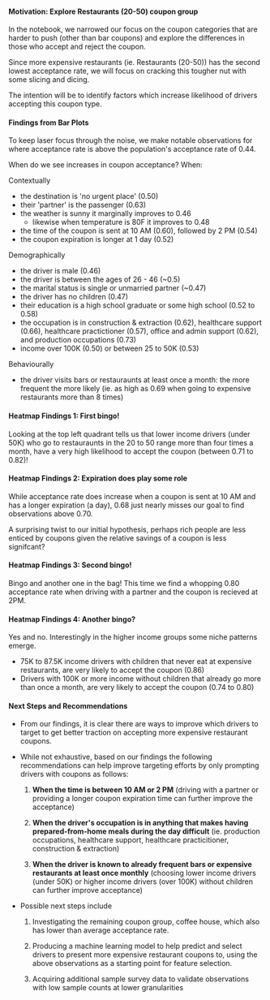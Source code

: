 #### Motivation: Explore Restaurants (20-50) coupon group
In the notebook, we narrowed our focus on the coupon categories that are harder to push (other than bar coupons) and explore the differences in those who accept and reject the coupon.

Since more expensive restaurants (ie. Restaurants (20-50)) has the second lowest acceptance rate, we will focus on cracking this tougher nut with some slicing and dicing.

The intention will be to identify factors which increase likelihood of drivers accepting this coupon type.

#### Findings from Bar Plots
To keep laser focus through the noise, we make notable observations for where acceptance rate is above the population's acceptance rate of 0.44.

When do we see increases in coupon acceptance? When:

Contextually
- the destination is 'no urgent place' (0.50)
- their 'partner' is the passenger (0.63)
- the weather is sunny it marginally improves to 0.46
    - likewise when temperature is 80F it improves to 0.48
- the time of the coupon is sent at 10 AM (0.60), followed by 2 PM (0.54)
- the coupon expiration is longer at 1 day (0.52)

Demographically
- the driver is male (0.46)
- the driver is between the ages of 26 - 46 (~0.5)
- the marital status is single or unmarried partner (~0.47)
- the driver has no children (0.47)
- their education is a high school graduate or some high school (0.52 to 0.58)
- the occupation is in construction & extraction (0.62), healthcare support (0.66), healthcare practictioner (0.57), office and admin support (0.62), and production occupations (0.73)
- income over 100K (0.50) or between 25 to 50K (0.53)

Behaviourally
- the driver visits bars or restauraunts at least once a month: the more frequent the more likely (ie. as high as 0.69 when going to expensive restaurants more than 8 times)

#### Heatmap Findings 1: First bingo!
Looking at the top left quadrant tells us that lower income drivers (under 50K) who go to restauraunts in the 20 to 50 range more than four times a month, have a very high likelihood to accept the coupon (between 0.71 to 0.82)!

#### Heatmap Findings 2: Expiration does play some role
While acceptance rate does increase when a coupon is sent at 10 AM and has a longer expiration (a day), 0.68 just nearly misses our goal to find observations above 0.70.

A surprising twist to our initial hypothesis, perhaps rich people are less enticed by coupons given the relative savings of a coupon is less signifcant?

#### Heatmap Findings 3:  Second bingo!
Bingo and another one in the bag! This time we find a whopping 0.80 acceptance rate when driving with a partner and the coupon is recieved at 2PM.

#### Heatmap Findings 4: Another bingo?
Yes and no. Interestingly in the higher income groups some niche patterns emerge.
- 75K to 87.5K income drivers with children that never eat at expensive restaurants, are very likely to accept the coupon (0.86)
- Drivers with 100K or more income without children that already go more than once a month, are very likely to accept the coupon (0.74 to 0.80)


#### Next Steps and Recommendations
- From our findings, it is clear there are ways to improve which drivers to target to get better traction on accepting more expensive restaurant coupons.
- While not exhaustive, based on our findings the following recommendations can help improve targeting efforts by only prompting drivers with coupons as follows:

    1. **When the time is between 10 AM or 2 PM** (driving with a partner or providing a longer coupon expiration time can further improve the acceptance)

    2. **When the driver's occupation is in anything that makes having prepared-from-home meals during the day difficult** (ie.  production occupations, healthcare support, healthcare practicitioner, construction & extraction)
    
    3. **When the driver is known to already frequent bars or expensive restaurants at least once monthly** (choosing lower income drivers (under 50K) or higher income drivers (over 100K) without children can further improve acceptance)

- Possible next steps include

    1. Investigating the remaining coupon group, coffee house, which also has lower than average acceptance rate.

    2. Producing a machine learning model to help predict and select drivers to present more expensive restaurant coupons to, using the above observations as a starting point for feature selection.

    3. Acquiring additional sample survey data to validate observations with low sample counts at lower granularities